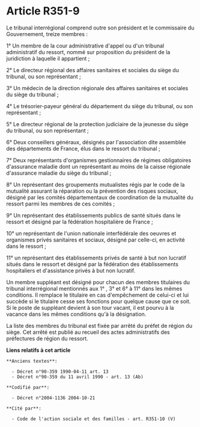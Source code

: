 # Article R351-9

Le tribunal interrégional comprend outre son président et le commissaire du Gouvernement, treize membres :

1° Un membre de la cour administrative d'appel ou d'un tribunal administratif du ressort, nommé sur proposition du président
de la juridiction à laquelle il appartient ;

2° Le directeur régional des affaires sanitaires et sociales du siège du tribunal, ou son représentant ;

3° Un médecin de la direction régionale des affaires sanitaires et sociales du siège du tribunal ;

4° Le trésorier-payeur général du département du siège du tribunal, ou son représentant ;

5° Le directeur régional de la protection judiciaire de la jeunesse du siège du tribunal, ou son représentant ;

6° Deux conseillers généraux, désignés par l'association dite assemblée des départements de France, élus dans le ressort du
tribunal ;

7° Deux représentants d'organismes gestionnaires de régimes obligatoires d'assurance maladie dont un représentant au moins de
la caisse régionale d'assurance maladie du siège du tribunal ;

8° Un représentant des groupements mutualistes régis par le code de la mutualité assurant la réparation ou la prévention des
risques sociaux, désigné par les comités départementaux de coordination de la mutualité du ressort parmi les membres de ces
comités ;

9° Un représentant des établissements publics de santé situés dans le ressort et désigné par la fédération hospitalière de
France ;

10° un représentant de l'union nationale interfédérale des oeuvres et organismes privés sanitaires et sociaux, désigné par
celle-ci, en activité dans le ressort ;

11° un représentant des établissements privés de santé à but non lucratif situés dans le ressort et désigné par la fédération
des établissements hospitaliers et d'assistance privés à but non lucratif.

Un membre suppléant est désigné pour chacun des membres titulaires du tribunal interrégional mentionnés aux 1° , 3° et 6° à
11° dans les mêmes conditions. Il remplace le titulaire en cas d'empêchement de celui-ci et lui succède si le titulaire cesse
ses fonctions pour quelque cause que ce soit. Si le poste de suppléant devient à son tour vacant, il est pourvu à la vacance
dans les mêmes conditions qu'à la désignation.

La liste des membres du tribunal est fixée par arrêté du préfet de région du siège. Cet arrêté est publié au recueil des
actes administratifs des préfectures de région du ressort.

**Liens relatifs à cet article**

	**Anciens textes**:

	  - Décret n°90-359 1990-04-11 art. 13
	  - Décret n°90-359 du 11 avril 1990 - art. 13 (Ab)

	**Codifié par**:

	  - Décret n°2004-1136 2004-10-21

	**Cité par**:

	  - Code de l'action sociale et des familles - art. R351-10 (V)
